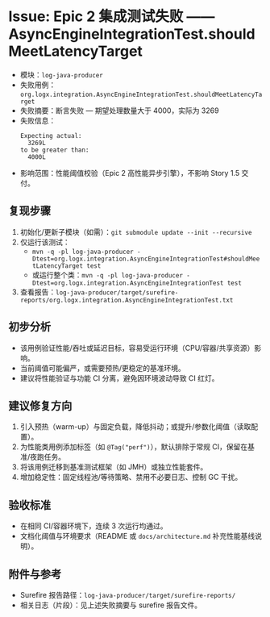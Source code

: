 # Issue: Epic 2 集成测试失败 —— AsyncEngineIntegrationTest.shouldMeetLatencyTarget

- 模块：`log-java-producer`
- 失败用例：`org.logx.integration.AsyncEngineIntegrationTest.shouldMeetLatencyTarget`
- 失败摘要：断言失败 — 期望处理数量大于 4000，实际为 3269
- 失败信息：
  ```
  Expecting actual:
    3269L
  to be greater than:
    4000L
  ```
- 影响范围：性能阈值校验（Epic 2 高性能异步引擎），不影响 Story 1.5 交付。

## 复现步骤
1. 初始化/更新子模块（如需）：`git submodule update --init --recursive`
2. 仅运行该测试：
   - `mvn -q -pl log-java-producer -Dtest=org.logx.integration.AsyncEngineIntegrationTest#shouldMeetLatencyTarget test`
   - 或运行整个类：`mvn -q -pl log-java-producer -Dtest=org.logx.integration.AsyncEngineIntegrationTest test`
3. 查看报告：`log-java-producer/target/surefire-reports/org.logx.integration.AsyncEngineIntegrationTest.txt`

## 初步分析
- 该用例验证性能/吞吐或延迟目标，容易受运行环境（CPU/容器/共享资源）影响。
- 当前阈值可能偏严，或需要预热/更稳定的基准环境。
- 建议将性能验证与功能 CI 分离，避免因环境波动导致 CI 红灯。

## 建议修复方向
1. 引入预热（warm-up）与固定负载，降低抖动；或提升/参数化阈值（读取配置）。
2. 为性能类用例添加标签（如 `@Tag("perf")`），默认排除于常规 CI，保留在基准/夜跑任务。
3. 将该用例迁移到基准测试框架（如 JMH）或独立性能套件。
4. 增加稳定性：固定线程池/等待策略、禁用不必要日志、控制 GC 干扰。

## 验收标准
- 在相同 CI/容器环境下，连续 3 次运行均通过。
- 文档化阈值与环境要求（README 或 `docs/architecture.md` 补充性能基线说明）。

## 附件与参考
- Surefire 报告路径：`log-java-producer/target/surefire-reports/`
- 相关日志（片段）：见上述失败摘要与 surefire 报告文件。
